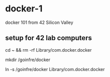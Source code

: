 # docker-1

docker 101 from 42 Silicon Valley

## setup for 42 lab computers

cd ~ && rm -rf Library/com.docker.docker

mkdir /goinfre/docker

ln -s /goinfre/docker Library/com.docker.docker